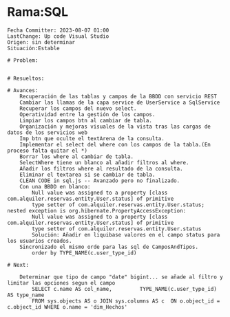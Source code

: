 # Rama:SQL
	Fecha Committer: 2023-08-07 01:00
 	LastChange: Up code Visual Studio
  	Origen: sin determinar
  	Situación:Estable
  
	# Problem: 	 

		
	# Resueltos:
	
	# Avances:
		Recuperación de las tablas y campos de la BBDD con servicio REST
		Cambiar las llamas de la capa service de UserService a SqlService
		Recuperar los campos del nuevo select.
		Operatividad entre la gestión de los campos.
		Limpiar los campos btn al cambiar de tabla.
		Organización y mejoras visuales de la vista tras las cargas de datos de los servicios web
		Imp btn que oculte el textArena de la consulta.
		Implementar el select del where con los campos de la tabla.(En proceso falta quitar el *)
		Borrar los where al cambiar de tabla.
		SelectWhere tiene un blanco al añadir filtros al where.
		Añadir los filtros where al resultado de la consulta.
		Eliminar el textarea si se cambiar de tabla.
		CLEAN CODE in sql.js -- Avanzado pero no finalizado.
		Con una BBDD en blanco:
			Null value was assigned to a property [class com.alquiler.reservas.entity.User.status] of primitive 
			type setter of com.alquiler.reservas.entity.User.status; nested exception is org.hibernate.PropertyAccessException: 
			Null value was assigned to a property [class com.alquiler.reservas.entity.User.status] of primitive 
			type setter of com.alquiler.reservas.entity.User.status	
			Solución: Añadir en liquibase valores en el campo status para los usuarios creados.
		Sincronizado el mismo orde para las sql de CamposAndTipos.
			order by TYPE_NAME(c.user_type_id) 
		
	# Next:
		
		Determinar que tipo de campo "date" bigint... se añade al filtro y limitar las opciones segun el campo
			SELECT c.name AS col_name,         TYPE_NAME(c.user_type_id) AS type_name 
			FROM sys.objects AS o JOIN sys.columns AS c  ON o.object_id = c.object_id WHERE o.name = 'dim_Hechos'  
